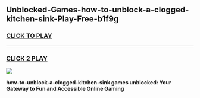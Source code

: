 
## Unblocked-Games-how-to-unblock-a-clogged-kitchen-sink-Play-Free-b1f9g
<h3>
<a href="https://premium76.site?title=how-to-unblock-a-clogged-kitchen-sink&ref=18A1">CLICK TO PLAY</a></h3>
<hr>

<h3>
<a href="https://premium76.site?title=how-to-unblock-a-clogged-kitchen-sink&ref=18A1">CLICK 2 PLAY</a>
  
</h3>

<a href="https://premium76.site?title=how-to-unblock-a-clogged-kitchen-sink&ref=18A1"><img src="https://clearcache.store/games.png"></a>


**how-to-unblock-a-clogged-kitchen-sink games unblocked: Your Gateway to Fun and Accessible Online Gaming**
